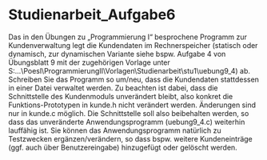 # Studienarbeit_Aufgabe6
Das in den Übungen zu „Programmierung I“ besprochene Programm zur Kundenverwaltung legt die Kundendaten im Rechnerspeicher (statisch oder dynamisch, zur dynamischen Variante siehe bspw. Aufgabe 4 von Übungsblatt 9 mit der zugehörigen Vorlage unter S:\...\Poesl\ProgrammierungII\Vorlagen\Studienarbeit\stu1\uebung9_4) ab. Schreiben Sie das Programm so um/neu, dass die Kundendaten stattdessen in einer Datei verwaltet werden. Zu beachten ist dabei, dass die Schnittstelle des Kundenmoduls unverändert bleibt, also konkret die Funktions-Prototypen in kunde.h nicht verändert werden. Änderungen sind nur in kunde.c möglich. Die Schnittstelle soll also beibehalten werden, so dass das unveränderte Anwendungsprogramm (uebung9_4.c) weiterhin lauffähig ist. Sie können das Anwendungsprogramm natürlich zu Testzwecken ergänzen/verändern, so dass bspw. weitere Kundeneinträge (ggf. auch über Benutzereingabe) hinzugefügt oder gelöscht werden. 
